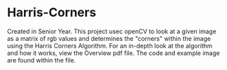 # Harris-Corners
Created in Senior Year. This project usec openCV to look at a given image as a matrix of rgb values and determines the "corners" within the image using 
the Harris Corners Algorithm. For an in-depth look at the algorithm and how it works, view the Overview pdf file. The code and example image are found
within the file.

